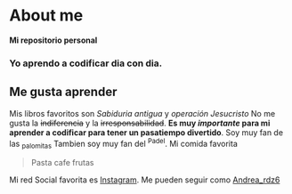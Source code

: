 # About me
**Mi repositorio personal**
### Yo aprendo a codificar dia con dia.
## Me gusta aprender
Mis libros favoritos son *Sabiduria antigua* y *operación Jesucristo*
No me gusta la ~~indiferencia~~ y la ~~irresponsabilidad~~.
**Es muy _importante_ para mi aprender a codificar para tener un pasatiempo divertido**.
Soy muy fan de las <sub>palomitas</sub>
Tambien soy muy fan del <sup>Padel</sup>.
Mi comida favorita
> Pasta
> cafe
> frutas



Mi red Social favorita es [Instagram](https://www.instagram.com).
Me pueden seguir como [Andrea_rdz6](https://www.instagram.com/andrea_rdz6?utm_source=ig_web_button_share_sheet&igsh=ZDNlZDc0MzIxNw==)
